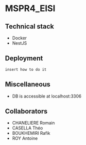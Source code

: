 # MSPR4_EISI

## Technical stack
- Docker
- NestJS

## Deployment
```
insert how to do it
```

## Miscellaneous 

- DB is accessible at  localhost:3306

## Collaborators
- CHANELIERE Romain
- CASELLA Théo
- BOUKHEMIRI Rafik
- ROY Antoine